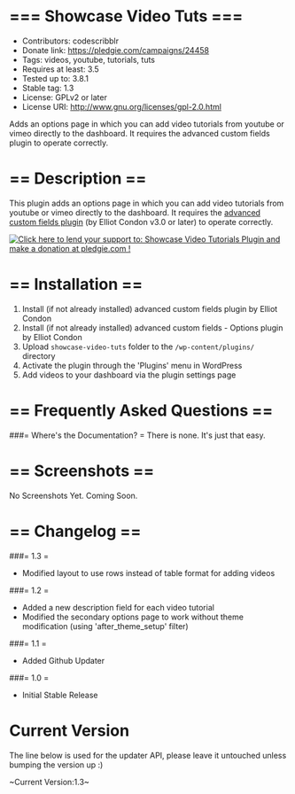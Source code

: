 === Showcase Video Tuts ===
===========================

* Contributors: codescribblr
* Donate link: https://pledgie.com/campaigns/24458
* Tags: videos, youtube, tutorials, tuts
* Requires at least: 3.5
* Tested up to: 3.8.1
* Stable tag: 1.3
* License: GPLv2 or later
* License URI: http://www.gnu.org/licenses/gpl-2.0.html

Adds an options page in which you can add video tutorials from youtube or vimeo directly to the dashboard. It requires the advanced custom fields plugin to operate correctly.

== Description ==
=================

This plugin adds an options page in which you can add video tutorials from youtube or vimeo directly to the dashboard. It requires the <a href="http://wordpress.org/extend/plugins/advanced-custom-fields/">advanced custom fields plugin</a> (by Elliot Condon v3.0 or later) to operate correctly.

<a href='https://pledgie.com/campaigns/24458'><img alt='Click here to lend your support to: Showcase Video Tutorials Plugin and make a donation at pledgie.com !' src='https://pledgie.com/campaigns/24458.png?skin_name=chrome' border='0' ></a>

== Installation ==
==================

1. Install (if not already installed) advanced custom fields plugin by Elliot Condon
2. Install (if not already installed) advanced custom fields - Options plugin by Elliot Condon
3. Upload `showcase-video-tuts` folder to the `/wp-content/plugins/` directory
4. Activate the plugin through the 'Plugins' menu in WordPress
5. Add videos to your dashboard via the plugin settings page

== Frequently Asked Questions ==
================================

###= Where's the Documentation? =
There is none. It's just that easy.


== Screenshots ==
=================

No Screenshots Yet. Coming Soon.

== Changelog ==
===============

###= 1.3 =
* Modified layout to use rows instead of table format for adding videos

###= 1.2 =
* Added a new description field for each video tutorial
* Modified the secondary options page to work without theme modification (using 'after_theme_setup' filter)

###= 1.1 =
* Added Github Updater

###= 1.0 =
* Initial Stable Release

Current Version
===============

The line below is used for the updater API, please leave it untouched unless bumping the version up :)

~Current Version:1.3~